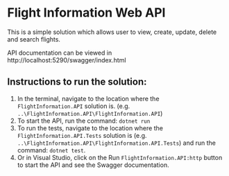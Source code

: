 # Flight Information Web API

This is a simple solution which allows user to view, create, update, delete and search flights.

API documentation can be viewed in http://localhost:5290/swagger/index.html

## Instructions to run the solution:
1. In the terminal, navigate to the location where the `FlightInformation.API` solution is. (e.g. ```..\FlightInformation.API\FlightInformation.API```)
2. To start the API, run the command: ```dotnet run```
3. To run the tests, navigate to the location where the `FlightInformation.API.Tests` solution is (e.g. ```..\FlightInformation.API\FlightInformation.API.Tests```) and run the command: ```dotnet test```.
4. Or in Visual Studio, click on the Run ```FlightInformation.API:http``` button to start the API and see the Swagger documentation.